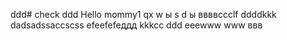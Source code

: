 ddd# check
ddd
Hello mommy1
qx
w
ы
s
d
ы
ввввccclf
ddddkkk
dadsadssaccscss
efeefefeддд
kkkcc
ddd
eeewww
www
ввв
